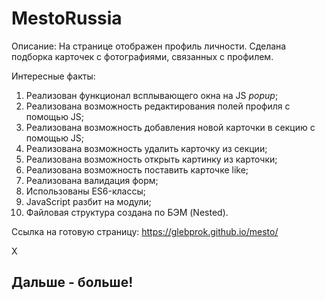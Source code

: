 # MestoRussia
Описание:
На странице отображен профиль личности.
Сделана подборка карточек с фотографиями, связанных с профилем.

Интересные факты:
1. Реализован функционал всплывающего окна на JS *popup*;
2. Реализована возможность редактирования полей профиля с помощью JS;
3. Реализована возможность добавления новой карточки в секцию с помощью JS;
4. Реализована возможность удалить карточку из секции;
5. Реализована возможность открыть картинку из карточки;
6. Реализована возможность поставить карточке like;
7. Реализована валидация форм;
8. Использованы ES6-классы;
9. JavaScript разбит на модули;
10. Файловая структура создана по БЭМ (Nested).

Ссылка на готовую страницу: https://glebprok.github.io/mesto/

X

## Дальше - больше!
